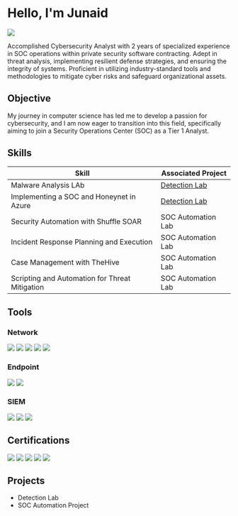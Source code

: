 # Hello, I'm Junaid
<a href="https://linkedin.com/in/junaid-ahmed-anon"><img src="https://img.shields.io/badge/-LinkedIn-0072b1?&style=for-the-badge&logo=linkedin&logoColor=white" /></a>

Accomplished Cybersecurity Analyst with 2 years of specialized experience in SOC operations within private security software contracting. Adept in threat analysis, implementing resilient defense strategies, and ensuring the integrity of systems. Proficient in utilizing industry-standard tools and methodologies to mitigate cyber risks and safeguard organizational assets.

## Objective

My journey in computer science has led me to develop a passion for cybersecurity, and I am now eager to transition into this field, specifically aiming to join a Security Operations Center (SOC) as a Tier 1 Analyst.

## Skills

| Skill                                         | Associated Project         |
|-----------------------------------------------|----------------------------|
| Malware Analysis LAb          | <a href="https://github.com/SJA-ANON/Malware-Analysis-Lab">Detection Lab</a>|
| Implementing a SOC and Honeynet in Azure  | <a href="https://github.com/SJA-ANON/SIEM-Honeypot-SOC">Detection Lab</a>|
| Security Automation with Shuffle SOAR         | SOC Automation Lab|
| Incident Response Planning and Execution      | SOC Automation Lab|
| Case Management with TheHive                  | SOC Automation Lab|
| Scripting and Automation for Threat Mitigation | SOC Automation Lab|

## Tools

### Network
<div>
    <img src="https://img.shields.io/badge/-Wireshark-1679A7?&style=for-the-badge&logo=Wireshark&logoColor=white" />
    <img src="https://img.shields.io/badge/-Burp%20Suite-DD0A73?&style=for-the-badge&logo=Burp%20Suite&logoColor=white" />
    <img src="https://img.shields.io/badge/-Nmap-005580?&style=for-the-badge&logo=Nmap&logoColor=white" />
    <img src="https://img.shields.io/badge/-Nessus-00C4F1?&style=for-the-badge&logo=Nessus&logoColor=white" />
    <img src="https://img.shields.io/badge/-Zeek-777BB4?&style=for-the-badge&logo=Zeek&logoColor=white" />
</div>

### Endpoint
<div>
    <img src="https://img.shields.io/badge/-Microsoft_Defender_for_Endpoint-00A4EF?&style=for-the-badge&logo=Microsoft&logoColor=white" />
    <img src="https://img.shields.io/badge/-Velociraptor-4B275F?&style=for-the-badge&logo=Velociraptor&logoColor=white" />
</div>

### SIEM
<div>
    <img src="https://img.shields.io/badge/-Microsoft_Sentinel-0078D4?&style=for-the-badge&logo=Microsoft&logoColor=white" />
    <img src="https://img.shields.io/badge/-Splunk-000000?&style=for-the-badge&logo=Splunk&logoColor=white" />
    <img src="https://img.shields.io/badge/-Elastic-005571?&style=for-the-badge&logo=Elastic&logoColor=white" />
</div>

## Certifications
<div>
<img src="https://img.shields.io/badge/-Security%2B-FF0000?&style=for-the-badge&logo=CompTIA&logoColor=white" />
<img src="https://img.shields.io/badge/-Network%2B-007ACC?&style=for-the-badge&logo=CompTIA&logoColor=white" />
<img src="https://img.shields.io/badge/-A%2B-4D4D4D?&style=for-the-badge&logo=CompTIA&logoColor=white" />
<img src="https://img.shields.io/badge/-CDSA-006400?&style=for-the-badge&logoColor=white" />
<img src="https://img.shields.io/badge/-CCD-000080?&style=for-the-badge&logoColor=white" />
</div>

## Projects
- Detection Lab
- SOC Automation Project
